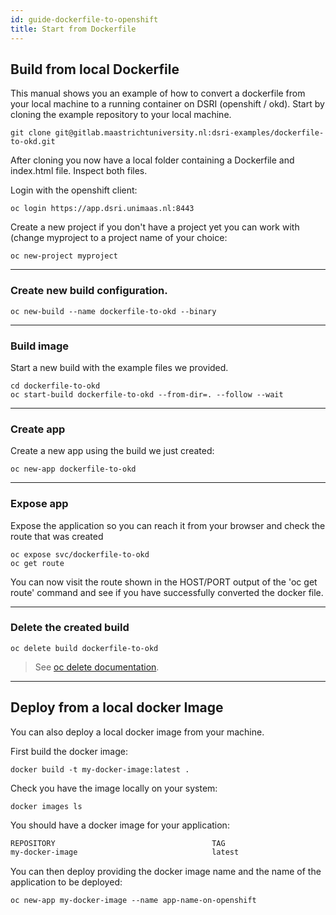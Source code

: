 ```yaml
---
id: guide-dockerfile-to-openshift
title: Start from Dockerfile
---
```


## Build from local Dockerfile

This manual shows you an example of how to convert a dockerfile from your local machine to a running container on DSRI (openshift / okd). Start by cloning the example repository to your local machine.

```shell
git clone git@gitlab.maastrichtuniversity.nl:dsri-examples/dockerfile-to-okd.git
```
After cloning you now have a local folder containing a Dockerfile and index.html file. Inspect both files.

Login with the openshift client:
```shell
oc login https://app.dsri.unimaas.nl:8443
```

Create a new project if you don't have a project yet you can work with (change myproject to a project name of your choice:
```shell 
oc new-project myproject
```

---

### Create new build configuration.

```shell
oc new-build --name dockerfile-to-okd --binary
```

---

### Build image

Start a new build with the example files we provided.

```shell
cd dockerfile-to-okd
oc start-build dockerfile-to-okd --from-dir=. --follow --wait
```

---

### Create app

Create a new app using the build we just created:

```shell
oc new-app dockerfile-to-okd
```

---

### Expose app

Expose the application so you can reach it from your browser and check the route that was created

```shell
oc expose svc/dockerfile-to-okd
oc get route
```

You can now visit the route shown in the HOST/PORT output of the 'oc get route' command and see if you have successfully converted the docker file. 

---

### Delete the created build

```shell
oc delete build dockerfile-to-okd
```

> See [oc delete documentation](https://docs.openshift.com/enterprise/3.0/cli_reference/basic_cli_operations.html#application-modification-cli-operations).

---

## Deploy from a local docker Image

You can also deploy a local docker image from your machine. 

First build the docker image:

```shell
docker build -t my-docker-image:latest .
```

Check you have the image locally on your system:

```shell
docker images ls
```

You should have a docker image for your application:

```bash
REPOSITORY                                   TAG                 
my-docker-image                              latest
```

You can then deploy providing the docker image name and the name of the application to be deployed:

```abash
oc new-app my-docker-image --name app-name-on-openshift
```